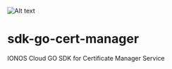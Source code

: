 ![Alt text](.github/IONOS.CLOUD.BLU.svg?raw=true "Title")

# sdk-go-cert-manager
IONOS Cloud GO SDK for Certificate Manager Service
